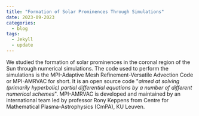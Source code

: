 ```yaml
---
title: "Formation of Solar Prominences Through Simulations"
date: 2023-09-2023
categories:
  - blog
tags:
  - Jekyll
  - update
---
```


We studied the formation of solar prominences in the coronal region of the Sun through numerical simulations. The code used to perform the simulations is the MPI-Adaptive Mesh Refinement-Versatile Advection Code or MPI-AMRVAC for short. It is an open source code "_aimed at solving (primarily hyperbolic) partial differential equations by a number of different numerical schemes_". MPI-AMRVAC is developed and maintained by an international team led by professor Rony Keppens from Centre for Mathematical Plasma-Astrophysics (CmPA), KU Leuven. 
